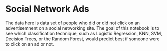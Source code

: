 # Social Network Ads

The data here is data set of people who did or did not click on an advertisemnent on a social networking site. The goal of 
this notebook is to see which classification technique, such as Logistic Regression, KNN, SVM, Decision Trees,
or the Random Forest, would predict best if someone were to click on an ad or not.
